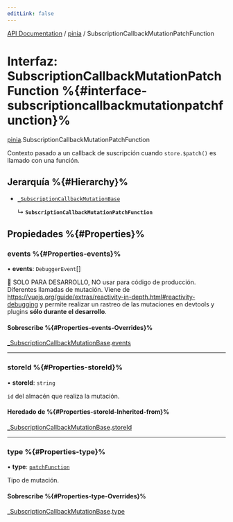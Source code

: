 ```yaml
---
editLink: false
---
```


[API Documentation](../index.md) / [pinia](../modules/pinia.md) / SubscriptionCallbackMutationPatchFunction

# Interfaz: SubscriptionCallbackMutationPatchFunction %{#interface-subscriptioncallbackmutationpatchfunction}%

[pinia](../modules/pinia.md).SubscriptionCallbackMutationPatchFunction

Contexto pasado a un callback de suscripción cuando `store.$patch()` es llamado
con una función.

## Jerarquía %{#Hierarchy}%

- [`_SubscriptionCallbackMutationBase`](pinia._SubscriptionCallbackMutationBase.md)

  ↳ **`SubscriptionCallbackMutationPatchFunction`**

## Propiedades %{#Properties}%

### events %{#Properties-events}%

• **events**: `DebuggerEvent`[]

🔴 SOLO PARA DESARROLLO, NO usar para código de producción. Diferentes llamadas de mutación. Viene de
https://vuejs.org/guide/extras/reactivity-in-depth.html#reactivity-debugging y permite realizar un rastreo de las mutaciones 
en devtools y plugins **sólo durante el desarrollo**.


#### Sobrescribe %{#Properties-events-Overrides}%

[_SubscriptionCallbackMutationBase](pinia._SubscriptionCallbackMutationBase.md).[events](pinia._SubscriptionCallbackMutationBase.md#events)

___

### storeId %{#Properties-storeId}%

• **storeId**: `string`

`id` del almacén que realiza la mutación.

#### Heredado de %{#Properties-storeId-Inherited-from}%

[_SubscriptionCallbackMutationBase](pinia._SubscriptionCallbackMutationBase.md).[storeId](pinia._SubscriptionCallbackMutationBase.md#storeid)

___

### type %{#Properties-type}%

• **type**: [`patchFunction`](../enums/pinia.MutationType.md#patchfunction)

Tipo de mutación.

#### Sobrescribe %{#Properties-type-Overrides}%

[_SubscriptionCallbackMutationBase](pinia._SubscriptionCallbackMutationBase.md).[type](pinia._SubscriptionCallbackMutationBase.md#type)
